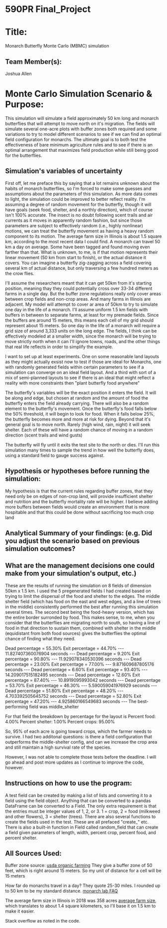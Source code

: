 # 590PR Final_Project

# Title: 
Monarch Butterfly Monte Carlo (MBMC) simulation

## Team Member(s):
Joshua Allen

# Monte Carlo Simulation Scenario & Purpose:
This simulation will simulate a field approximately 50 km long and monarch butterflies that will attempt to move north 
on it's migration. The fields will simulate several one-acre plots with buffer zones both required and some variations 
to try to model different scenarios to see if we can find an optimal field configuration for monarchs. The ultimate
goal is to both test the effectiveness of bare minimum agriculture rules and to see if there is an optimal arrangement 
that maximizes field production while still being good for the butterflies.

## Simulation's variables of uncertainty
First off, let me preface this by saying that a lot remains unknown about the habits of monarch butterflies,
so I'm forced to make some guesses and assumptions about the parameters of this simulation. As more data comes to light,
the simulation could be improved to better reflect reality. I'm assuming a degree of random movement for the butterfly, 
though it will have goals (seek food, shelter, and a northly direction), which of course isn't 100% accurate. The insect
is no doubt following scent trails and air currents as it moves in apparently random fashion, but since those parameters
are subject to effectively random (i.e., highly nonlinear) motions, we can treat the butterfly movement as having a
heavy random component to its motion. The average farm size in Illinois is about 1.5 square km, according to the most
recent data I could find. A monarch can travel 50 km a day on average. Some have been tagged and found moving even
farther than that. What is unknown, to me, is if that motion represents their linear movement (50 km from start to
finish), or the actual distance it covers. You can imagine a butterfly zig-zagging across a field covering several km
of actual distance, but only traversing a few hundred meters as the crow flies.

I'll assume the researchers meant that it can get 50km from it's starting position, meaning thay they could potentially 
cross over 33-34 different farms in a single day. But the buffer zone regulations really only cover areas between crop 
fields and non-crop areas. And many farms in Illinois are adjacent. My model will attempt to cover ar area of 50km to 
try to simulate one day in the life of a monarch. I'll assume uniform 1.5 km fields with buffers in between to separate
farms, at least for my premade fields. Since the buffers are around 15 meters, this means each cell of my grid should
represent about 15 meters. So one day in the life of a monarch will require a grid size of around 3,333 units on the 
long edge. The fields, I think can be effectively modeled at a smaller width, since the monarch will be trying to move 
strictly north when it can I'll ignore towns, roads, and the other things that real life reflects in order to simplify 
the example.

I want to set up at least experiments. One on some reasonable land layouts as they might actually exsist now to test if those 
are ideal for Monarchs, one with randomly generated fields within certain parameters to see if a simulation can converge
on an ideal field layout. And a third with sort of a mix of semi-planned layouts to see if there is an ideal that might
reflect a reality with more constraints then "plant butterfly food anywhere"

The butterfly's variables will be the exact position it enters the field. It will be along and edge, but chosen at 
random and the amount of food the butterfly enters the field already carrying. There will also be a random element
to the butterfly's movement. Once the butterfly's food falls below the 50% threshold, it will begin to look for food.
When it falls below 25%, the butterfly becomes more and more at risk for dying. Beyond that it's general goal is 
to move north. Rarely (high wind, rain, night) it will seek shelter. Each of these will have a random chance of
moving in a random direction (scent trails and wind gusts)

The butterfly will fly until it exits the test site to the north or dies. I'll run this simulation many times to sample
the trend in how well the butterfly does, using a standard field to gauge success against.

## Hypothesis or hypotheses before running the simulation:
My hypothesis is that the current rules regarding buffer zones, that they need only be on edges of non-crop land, will
provide insufficient shelter and nutrition and the butterfly mortality rate will be higher. I believe adding more 
buffers between fields would create an environment that is more hospitable and that this could be done without
sacrificing too much crop land

## Analytical Summary of your findings: (e.g. Did you adjust the scenario based on previous simulation outcomes?  
## What are the management decisions one could make from your simulation's output, etc.)
These are the results of running the simulation on 8 fields of dimension 50km x 1.5 km. I used the 5 pregenerated fields
I had created based on trying to limit the dispersal of the food and shelter to the edges. The middle shelter field
(which has food on the east and west edges, and a line of trees in the middle) consistently performed the best after
running this simulation several times. The second best being the food-heavy version, which has the entire border 
surronded by food. This makes sense, to me, when you consider that the butterflies are migrating north to south, so
having a line of food in that direction to sustain them, combined with shelter in the middle (equidistant from both
food sources) gives the butterflies the optimal chance of finding what they need.

Dead percentage = 55.30%
Exit percentage = 44.70%
--- 11.827407360076904 seconds ---
Dead percentage = 9.20%
Exit percentage = 90.80%
--- 11.929078340530396 seconds ---
Dead percentage = 23.00%
Exit percentage = 77.00%
--- 9.871609687805176 seconds ---
Dead percentage = 6.60%
Exit percentage = 93.40%
--- 14.209017515182495 seconds ---
Dead percentage = 12.60%
Exit percentage = 87.40%
--- 10.8919095993042 seconds ---
Dead percentage = 53.70%
Exit percentage = 46.30%
--- 5.590059041976929 seconds ---
Dead percentage = 51.80%
Exit percentage = 48.20%
--- 4.703392505645752 seconds ---
Dead percentage = 52.80%
Exit percentage = 47.20%
--- 4.925860166549683 seconds ---
The best-performing field was middle_shelter

For that field the breakdown by percentage for the layout is
Percent food: 4.00%
Percent shelter: 1.00%
Percent crops: 95.00%

So, 95% of each acre is going toward crops, which the farmer needs to survive. I had two additonal questions: is there 
a field configuration that outperforms the middle-shelter config, and can we increase the crop area and still maintain 
a high survival rate of the species.

However, I was not able to complete those tests before the deadline. I will go ahead and post more updates as I continue
to improve the code, however.

## Instructions on how to use the program:
A test field can be created by making a list of lists and converting it to a field using the field object. Anything
that can be converted to a pandas DataFrame can be converted to a Field. The only extra requirement is that the entries
must be integer values of 1, 2, or 3. 1 = crop, 2 = food (milkweed and other flowers), 3 = shelter (trees). There are
also several functions to create the fields used in the test. These are all prefaced "create_" etc. There is also a 
built-in function in Field called random_field that can create a field given parameters of length, width, percent crop,
percent food, and percent shelter.

## All Sources Used:
Buffer zone source: [usda organic farming](https://www.ams.usda.gov/sites/default/files/media/6%20Buffer%20Zones%20FINAL%20RGK%20V2.pdf)
They give a buffer zone of 50 feet, which is right around 15 meters. So my unit of distance for a cell will be 15 meters


How far do monarchs travel in a day? They quote 25-30 miles. I rounded up
to 50 km to be my standard distance. [monarch lab FAQ](https://monarchlab.org/biology-and-research/ask-the-expert/faq)

The average farm size in Illinois in 2018 was 358 acres [average farm size](https://farmdocdaily.illinois.edu/2013/08/trends-illinois-farmland-parcel-size.html),
which translates to about 1.4 square kilometers, so I'll base it on 1.5 km to make it easier.

Stack overflow as noted in the code.




